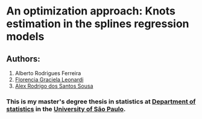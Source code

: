 # An optimization approach: Knots estimation in the splines regression models
## Authors:

1. Alberto Rodrigues Ferreira
2. [Florencia Graciela Leonardi](https://www.ime.usp.br/~leonardi/)
3. [Alex Rodrigo dos Santos Sousa](https://github.com/Alexestat) 

### This is my master's degree thesis in statistics at [Department of statistics](https://www.ime.usp.br/en/graduate/statistics/) in the [University of São Paulo](https://www5.usp.br/).




